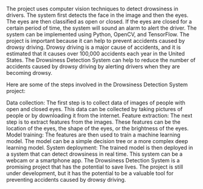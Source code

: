 The project uses computer vision techniques to detect drowsiness in drivers.
The system first detects the face in the image and then the eyes.
The eyes are then classified as open or closed.
If the eyes are closed for a certain period of time, the system will sound an alarm to alert the driver.
The system can be implemented using Python, OpenCV, and TensorFlow.
The project is important because it can help to prevent accidents caused by drowsy driving. Drowsy driving is a major cause of accidents, and it is estimated that it causes over 100,000 accidents each year in the United States. The Drowsiness Detection System can help to reduce the number of accidents caused by drowsy driving by alerting drivers when they are becoming drowsy.

Here are some of the steps involved in the Drowsiness Detection System project:

Data collection: The first step is to collect data of images of people with open and closed eyes. This data can be collected by taking pictures of people or by downloading it from the internet.
Feature extraction: The next step is to extract features from the images. These features can be the location of the eyes, the shape of the eyes, or the brightness of the eyes.
Model training: The features are then used to train a machine learning model. The model can be a simple decision tree or a more complex deep learning model.
System deployment: The trained model is then deployed in a system that can detect drowsiness in real time. This system can be a webcam or a smartphone app.
The Drowsiness Detection System is a promising project that has the potential to save lives. The project is still under development, but it has the potential to be a valuable tool for preventing accidents caused by drowsy driving.

